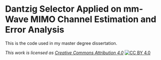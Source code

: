 # Dantzig Selector Applied on mm-Wave MIMO Channel Estimation and Error Analysis

This is the code used in my master degree dissertation.

*This work is licensed as
[Creative Commons Attribution 4.0][cc-by]*
[![CC BY 4.0][cc-by-shield]][cc-by]

[cc-by]: http://creativecommons.org/licenses/by/4.0/
[cc-by-shield]: https://img.shields.io/badge/License-CC%20BY%204.0-lightgrey.svg
